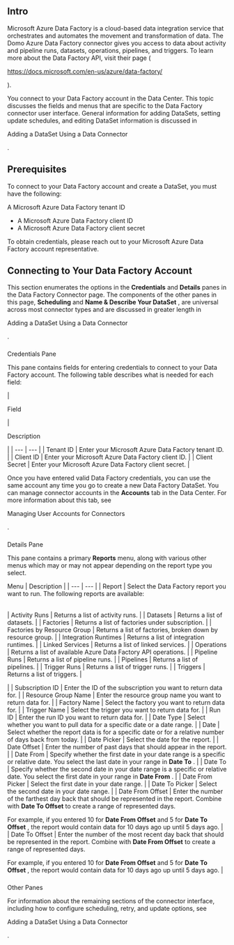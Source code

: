 

Intro
-------

Microsoft Azure Data Factory is a cloud-based data integration service that orchestrates and automates the movement and transformation of data. The Domo Azure Data Factory connector gives you access to data about activity and pipeline runs, datasets, operations, pipelines, and triggers. To learn more about the Data Factory API, visit their page (

https://docs.microsoft.com/en-us/azure/data-factory/

).


 You connect to your Data Factory account in the Data Center. This topic discusses the fields and menus that are specific to the Data Factory connector user interface. General information for adding DataSets, setting update schedules, and editing DataSet information is discussed in

Adding a DataSet Using a Data Connector

.


 Prerequisites
---------------

To connect to your Data Factory account and create a DataSet, you must have the following:

 A Microsoft Azure Data Factory tenant ID
* A Microsoft Azure Data Factory client ID
* A Microsoft Azure Data Factory client secret

To obtain credentials, please reach out to your Microsoft Azure Data Factory account representative.


 Connecting to Your Data Factory Account
-----------------------------------------


 This section enumerates the options in the
 **Credentials**
 and
 **Details**
 panes in the Data Factory Connector page. The components of the other panes in this page,
 **Scheduling**
 and
 **Name & Describe Your DataSet**
 , are universal across most connector types and are discussed in greater length in

Adding a DataSet Using a Data Connector

.


###

Credentials Pane


 This pane contains fields for entering credentials to connect to your Data Factory account. The following table describes what is needed for each field:


|

Field

|

Description

|
| --- | --- |
|
 Tenant ID
  |
 Enter your Microsoft Azure Data Factory tenant ID.
  |
|
 Client ID
  |
 Enter your Microsoft Azure Data Factory client ID.
  |
|
 Client Secret
  |
 Enter your Microsoft Azure Data Factory client secret.
  |


 Once you have entered valid Data Factory credentials, you can use the same account any time you go to create a new Data Factory DataSet. You can manage connector accounts in the
 **Accounts**
 tab in the Data Center. For more information about this tab, see

Managing User Accounts for Connectors

.


###
 Details Pane

This pane contains a primary
 **Reports**
 menu, along with various other menus which may or may not appear depending on the report type you select.


 Menu
  |
 Description
  |
| --- | --- |
|
 Report
  |
 Select the Data Factory report you want to run. The following reports are available:


|  |  |
| --- | --- |
|
 Activity Runs
  |
 Returns a list of activity runs.
  |
|
 Datasets
  |
 Returns a list of datasets.
  |
|
 Factories
  |
 Returns a list of factories under subscription.
  |
|
 Factories by Resource Group
  |
 Returns a list of factories, broken down by resource group.
  |
|
 Integration Runtimes
  |
 Returns a list of integration runtimes.
  |
|
 Linked Services
  |
 Returns a list of linked services.
  |
|
 Operations
  |
 Returns a list of available Azure Data Factory API operations.
  |
|
 Pipeline Runs
  |
 Returns a list of pipeline runs.
  |
|
 Pipelines
  |
 Returns a list of pipelines.
  |
|
 Trigger Runs
  |
 Returns a list of trigger runs.
  |
|
 Triggers
  |
 Returns a list of triggers.
  |

|
|
 Subscription ID
  |
 Enter the ID of the subscription you want to return data for.
  |
|
 Resource Group Name
  |
 Enter the resource group name you want to return data for.
  |
|
 Factory Name
  |
 Select the factory you want to return data for.
  |
|
 Trigger Name
  |
 Select the trigger you want to return data for.
  |
|
 Run ID
  |
 Enter the run ID you want to return data for.
  |
|
 Date Type
  |
 Select whether you want to pull data for a specific date or a date range.
  |
|
 Date
  |
 Select whether the report data is for a specific date or for a relative number of days back from today.
  |
|
 Date Picker
  |
 Select the date for the report.
  |
|
 Date Offset
  |
 Enter the number of past days that should appear in the report.
  |
|
 Date From
  |
 Specify whether the first date in your date range is a specific or relative date. You select the last date in your range in
 ****Date To****
 .
  |
|
 Date To
  |
 Specify whether the second date in your date range is a specific or relative date. You select the first date in your range in
 ****Date From****
 .
  |
|
 Date From Picker
  |
 Select the first date in your date range.
  |
|
 Date To Picker
  |
 Select the second date in your date range.
  |
|
 Date From Offset
  |
 Enter the number of the farthest day back that should be represented in the report. Combine with
 ****Date To Offset****
 to create a range of represented days.


 For example, if you entered 10 for
 ****Date From Offset****
 and 5 for
 ****Date To Offset****
 , the report would contain data for 10 days ago up until 5 days ago.
  |
|
 Date To Offset
  |
 Enter the number of the most recent day back that should be represented in the report. Combine with
 ****Date From Offset****
 to create a range of represented days.


 For example, if you entered 10 for
 ****Date From Offset****
 and 5 for
 ****Date To Offset****
 , the report would contain data for 10 days ago up until 5 days ago.
  |


###
 Other Panes

For information about the remaining sections of the connector interface, including how to configure scheduling, retry, and update options, see

Adding a DataSet Using a Data Connector

.


